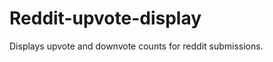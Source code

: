 Reddit-upvote-display
=====================

Displays upvote and downvote counts for reddit submissions.
